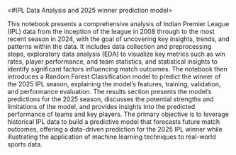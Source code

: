 <#IPL Data Analysis and 2025 winner prediction model>

This notebook presents a comprehensive analysis of Indian Premier League (IPL) data from the inception of the league in 2008 through to the most recent season in 2024, with the goal of uncovering key insights, trends, and patterns within the data. It includes data collection and preprocessing steps, exploratory data analysis (EDA) to visualize key metrics such as win rates, player performance, and team statistics, and statistical insights to identify significant factors influencing match outcomes. The notebook then introduces a Random Forest Classification model to predict the winner of the 2025 IPL season, explaining the model’s features, training, validation, and performance evaluation. The results section presents the model’s predictions for the 2025 season, discusses the potential strengths and limitations of the model, and provides insights into the predicted performance of teams and key players. The primary objective is to leverage historical IPL data to build a predictive model that forecasts future match outcomes, offering a data-driven prediction for the 2025 IPL winner while illustrating the application of machine learning techniques to real-world sports data.
